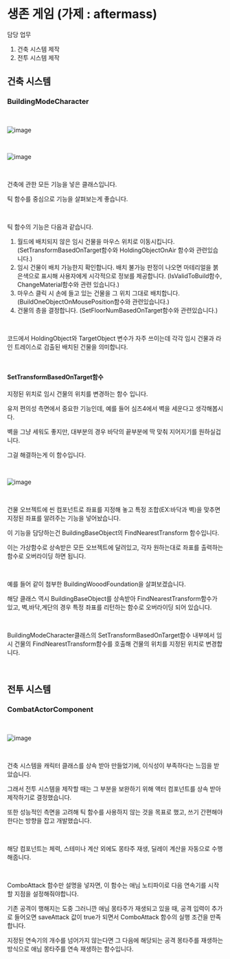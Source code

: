 # 생존 게임 (가제 : aftermass)
담당 업무
1) 건축 시스템 제작
2) 전투 시스템 제작

## 건축 시스템
### BuildingModeCharacter

</br>

![image](https://github.com/Rubbe1124/Rubbe1124/assets/61380448/44d4d901-902f-42b6-8e60-1c02737fa6de)

</br>

![image](https://github.com/Rubbe1124/Rubbe1124/assets/61380448/6f56417f-c985-498b-a889-272dad2a6712)

</br>

건축에 관한 모든 기능을 넣은 클래스입니다.

틱 함수를 중심으로 기능을 살펴보는게 좋습니다.

</br>


틱 함수의 기능은 다음과 같습니다.

1. 월드에 배치되지 않은 임시 건물을 마우스 위치로 이동시킵니다. (SetTransformBasedOnTarget함수와 HoldingObjectOnAir 함수와 관련있습니다.)
2. 임시 건물이 배치 가능한지 확인합니다. 배치 불가능 판정이 나오면 마테리얼을 붉은색으로 표시해 사용자에게 시각적으로 정보를 제공합니다. (IsValidToBuild함수, ChangeMaterial함수와 관련 있습니다.)
3. 마우스 클릭 시 손에 들고 있는 건물을 그 위치 그대로 배치합니다. (BuildOneObjectOnMousePosition함수와 관련있습니다.)
4. 건물의 층을 결정합니다. (SetFloorNumBasedOnTarget함수와 관련있습니다.)
    
</br>


코드에서 HoldingObject와 TargetObject 변수가 자주 쓰이는데 각각 임시 건물과 라인 트레이스로 검출된 배치된 건물을 의미합니다.

</br>


#### SetTransformBasedOnTarget함수
지정된 위치로 임시 건물의 위치를 변경하는 함수 입니다.

유저 편의성 측면에서 중요한 기능인데, 예를 들어 심즈4에서 벽을 세운다고 생각해봅시다. 

벽을 그냥 세워도 좋지만, 대부분의 경우 바닥의 끝부분에 딱 맞춰 지어지기를 원하실겁니다.

그걸 해결하는게 이 함수입니다.

</br>

![image](https://github.com/Rubbe1124/Rubbe1124/assets/61380448/13c70ee6-d3df-49e9-9b86-de0da447f5bd)

</br>

건물 오브젝트에 씬 컴포넌트로 좌표를 지정해 놓고 특정 조합(EX:바닥과 벽)을 맞추면 지정된 좌표를 알려주는 기능을 넣어놨습니다.

이 기능을 담당하는건 BuildingBaseObject의 FindNearestTransform 함수입니다. 

이는 가상함수로 상속받은 모든 오브젝트에 달려있고, 각자 원하는대로 좌표를 출력하는 함수로 오버라이딩 하면 됩니다.

</br>


예를 들어 같이 첨부한 BuildingWooodFoundation을 살펴보겠습니다.

해당 클래스 역시 BuildingBaseObject를 상속받아 FindNearestTransform함수가 있고, 벽,바닥,계단의 경우 특정 좌표를 리턴하는 함수로 오버라이딩 되어 있습니다.

</br>


BuildingModeCharacter클래스의 SetTransformBasedOnTarget함수 내부에서 임시 건물의 FindNearestTransform함수를 호출해 건물의 위치를 지정된 위치로 변경합니다.
    

</br>


## 전투 시스템
### CombatActorComponent

</br>


![image](https://github.com/Rubbe1124/Rubbe1124/assets/61380448/cd960344-4c24-4e59-91f1-d5dca98efeb5)

</br>


건축 시스템을 캐릭터 클래스를 상속 받아 만들었기에, 이식성이 부족하다는 느낌을 받았습니다.

그래서 전투 시스템을 제작할 때는 그 부분을 보완하기 위해 액터 컴포넌트를 상속 받아 제작하기로 결정했습니다.

또한 성능적인 측면을 고려해 틱 함수를 사용하지 않는 것을 목표로 했고, 쓰기 간편해야 한다는 방향을 잡고 개발했습니다.

</br>

해당 컴포넌트는 체력, 스테미나 계산 외에도 몽타주 재생, 딜레이 계산을 자동으로 수행해줍니다.

</br>

ComboAttack 함수만 설명을 넣자면, 이 함수는 애님 노티파이로 다음 연속기를 시작할 지점을 설정해줘야합니다.

기존 공격이 행해지는 도중 그러니깐 애님 몽타주가 재생되고 있을 때, 공격 입력이 추가로 들어오면 saveAttack 값이 true가 되면서 ComboAttack 함수의 실행 조건을 만족합니다.

지정된 연속기의 개수를 넘어가지 않는다면 그 다음에 해당되는 공격 몽타주를 재생하는 방식으로 애님 몽타주를 연속 재생하는 함수입니다.





<!--
**Rubbe1124/Rubbe1124** is a ✨ _special_ ✨ repository because its `README.md` (this file) appears on your GitHub profile.

Here are some ideas to get you started:

- 🔭 I’m currently working on ...
- 🌱 I’m currently learning ...
- 👯 I’m looking to collaborate on ...
- 🤔 I’m looking for help with ...
- 💬 Ask me about ...
- 📫 How to reach me: ...
- 😄 Pronouns: ...
- ⚡ Fun fact: ...
-->
